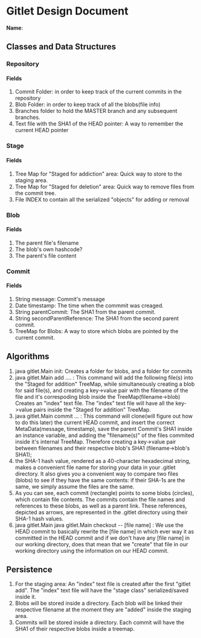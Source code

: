 # Gitlet Design Document

**Name**:

## Classes and Data Structures

### Repository

#### Fields

1. Commit Folder: in order to keep track of the current commits in the repository 
2. Blob Folder: in order to keep track of all the blobs(file info)
3. Branches folder to hold the MASTER branch and any subsequent branches.
4. Text file with the SHA1 of the HEAD pointer: A way to remember the current HEAD pointer

### Stage

#### Fields

1. Tree Map for "Staged for addiction" area: Quick way to store to the staging area.
2. Tree Map for "Staged for deletion" area: Quick way to remove files from the commit tree.
3. File INDEX to contain all the serialized "objects" for adding or removal

### Blob

#### Fields
1. The parent file's filename
2. The blob's own hashcode?
3. The parent's file content

### Commit

#### Fields

1. String message: Commit's message
2. Date timestamp: The time when the commmit was creaged.
3. String parentCommit: The SHA1 from the parent commit.
4. String secondParentReference: The SHA1 from the second parent commit.
5. TreeMap for Blobs: A way to store which blobs are pointed by the current commit.

## Algorithms
1. java gitlet.Main init: Creates a folder for blobs, and a folder for commits
2. java gitlet.Main add .... : This command will add the following file(s) into the "Staged for addition" TreeMap, while simultaneously creating a blob for said file(s), and creating a key->value pair with the filename of the file and it's correspoding blob inside the TreeMap(filename->blob) Creates an "index" text file. The "index" text file will have all the key->value pairs inside the "Staged for addition" TreeMap.
3. java gitlet.Main commit ... : This command will clone(will figure out how to do this later) the current HEAD commit, and insert the correct MetaData(message, timestamp), save the parent Commit's SHA1 inside an instance variable, and adding the "filename(s)" of the files commited inside it's internal TreeMap. Therefore creating a key->value pair between filenames and their respective blob's SHA1 (filename->blob's SHA1);
4. the SHA-1 hash value, rendered as a 40-character hexadecimal string, makes a convenient file name for storing your data in your .gitlet directory. It also gives you a convenient way to compare two files (blobs) to see if they have the same contents: if their SHA-1s are the same, we simply assume the files are the same.
5. As you can see, each commit (rectangle) points to some blobs (circles), which contain file contents. The commits contain the file names and references to these blobs, as well as a parent link. These references, depicted as arrows, are represented in the .gitlet directory using their SHA-1 hash values.
6. java gitlet.Main java gitlet.Main checkout -- [file name] : We use the HEAD commit to basically rewrite the [file name] in which ever way it as committed  in the HEAD commit and if we don't have any [file name] in our working directory, does that mean that we "create" that file in our working directory using the information on our HEAD commit.

## Persistence
1. For the staging area: An "index" text file is created after the first "gitlet add". The "index" text file will have the "stage class" serialized/saved inside it.
2. Blobs will be stored inside a directory. Each blob will be linked their respective filename at the moment they are "added" inside the staging area.
3. Commits will be stored inside a directory. Each commit will have the SHA1 of their respective blobs inside a treemap.

